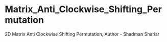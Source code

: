# Matrix_Anti_Clockwise_Shifting_Permutation
2D Matrix Anti Clockwise Shifting Permutation, Author - Shadman Shariar
